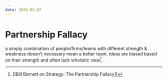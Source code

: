 ```yaml
---
date: 2020-02-07
---
```

# Partnership Fallacy

a simply combination of people/firms/teams with different strength & weakness doesn’t necessary mean a better team, ideas are biased based on their strength and often lack wholistic view[^1].

[^1]: [[Bill Barnett on Strategy: The Partnership Fallacy]]
